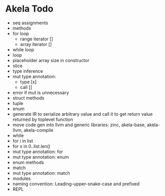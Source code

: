 # Akela Todo
* seq assignments
* methods
* for loop
  * range iterator []
  * array iterator []
* while loop
* loop
* placeholder array size in constructor
* slice
* type inference
* mut type annotation:
  * type [x]
  * call []
* error if mut is unnecessary
* struct methods
* tuple
* enum
* generate IR to serialize arbitrary value and call it to get return value returned by toplevel function
* move code gen into llvm and generic libraries: zinc, akela-base, akela-llvm, akela-compile
* while
* for i in list
* for x in 0..list.len()
* mut type annotation: for
* mut type annotation: enum
* enum methods
* match
* mut type annotation: match
* modules
* naming convention: Leading-upper-snake-case and prefixed
* REPL
